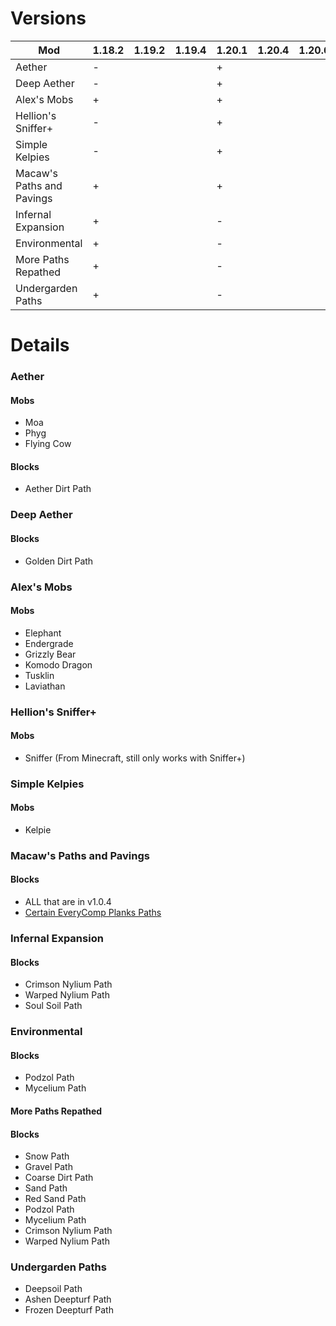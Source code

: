 # Versions
| Mod                           | 1.18.2 | 1.19.2 | 1.19.4 | 1.20.1 | 1.20.4 | 1.20.6 |
| ---                           | ---    | ---    | ---    | ---    | ---    | ---    |
| Aether                        | -      |        |        | +      |        |        |
| Deep Aether                   | -      |        |        | +      |        |        |
| Alex's Mobs                   | +      |        |        | +      |        |        |
| Hellion's Sniffer+            | -      |        |        | +      |        |        |
| Simple Kelpies                | -      |        |        | +      |        |        |
| Macaw's Paths and Pavings     | +      |        |        | +      |        |        |
| Infernal Expansion            | +      |        |        | -      |        |        |
| Environmental                 | +      |        |        | -      |        |        |
| More Paths Repathed           | +      |        |        | -      |        |        |
| Undergarden Paths             | +      |        |        | -      |        |        |

# Details

### Aether
#### Mobs
- Moa
- Phyg
- Flying Cow
#### Blocks
- Aether Dirt Path

### Deep Aether
#### Blocks
- Golden Dirt Path

### Alex's Mobs
#### Mobs
- Elephant
- Endergrade
- Grizzly Bear
- Komodo Dragon
- Tusklin
- Laviathan

### Hellion's Sniffer+
#### Mobs
- Sniffer (From Minecraft, still only works with Sniffer+)

### Simple Kelpies
#### Mobs
- Kelpie

### Macaw's Paths and Pavings
#### Blocks
- ALL that are in v1.0.4
- [Certain EveryComp Planks Paths](https://github.com/VoidLeech/Paths-Are-Roads/issues/10)

### Infernal Expansion
#### Blocks
- Crimson Nylium Path
- Warped Nylium Path
- Soul Soil Path

### Environmental
#### Blocks
- Podzol Path
- Mycelium Path

#### More Paths Repathed
#### Blocks
- Snow Path
- Gravel Path
- Coarse Dirt Path
- Sand Path
- Red Sand Path
- Podzol Path
- Mycelium Path
- Crimson Nylium Path
- Warped Nylium Path

### Undergarden Paths
- Deepsoil Path
- Ashen Deepturf Path
- Frozen Deepturf Path